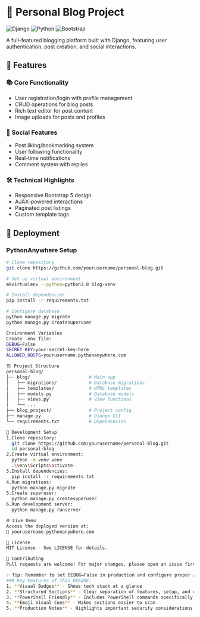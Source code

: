 # 📝 Personal Blog Project

![Django](https://img.shields.io/badge/Django-092E20?style=for-the-badge&logo=django&logoColor=white)
![Python](https://img.shields.io/badge/Python-3776AB?style=for-the-badge&logo=python&logoColor=white)
![Bootstrap](https://img.shields.io/badge/Bootstrap-563D7C?style=for-the-badge&logo=bootstrap&logoColor=white)

A full-featured blogging platform built with Django, featuring user authentication, post creation, and social interactions.

## 🌟 Features

### 📚 Core Functionality
- User registration/login with profile management
- CRUD operations for blog posts
- Rich text editor for post content
- Image uploads for posts and profiles

### 💬 Social Features
- Post liking/bookmarking system
- User following functionality
- Real-time notifications
- Comment system with replies

### 🛠️ Technical Highlights
- Responsive Bootstrap 5 design
- AJAX-powered interactions
- Paginated post listings
- Custom template tags

## 🚀 Deployment

### PythonAnywhere Setup
```bash
# Clone repository
git clone https://github.com/yourusername/personal-blog.git

# Set up virtual environment
mkvirtualenv --python=python3.8 blog-venv

# Install dependencies
pip install -r requirements.txt

# Configure database
python manage.py migrate
python manage.py createsuperuser

Environment Variables
Create .env file:
DEBUG=False
SECRET_KEY=your-secret-key-here
ALLOWED_HOSTS=yourusername.pythonanywhere.com

🏗️ Project Structure
personal-blog/
├── blog/                      # Main app
│   ├── migrations/            # Database migrations
│   ├── templates/             # HTML templates
│   ├── models.py              # Database models
│   ├── views.py               # View functions
│   └── ...
├── blog_project/              # Project config
├── manage.py                  # Django CLI
└── requirements.txt           # Dependencies

🔧 Development Setup
1.Clone repository:
  git clone https://github.com/yourusername/personal-blog.git
  cd personal-blog
2.Create virtual environment:
  python -m venv venv
  .\venv\Scripts\activate
3.Install dependencies:
  pip install -r requirements.txt
4.Run migrations:
  python manage.py migrate
5.Create superuser:
  python manage.py createsuperuser
6.Run development server:
  python manage.py runserver

🌐 Live Demo
Access the deployed version at:
🔗 yourusername.pythonanywhere.com

📜 License
MIT License - See LICENSE for details.

🤝 Contributing
Pull requests are welcome! For major changes, please open an issue first.

💡 Tip: Remember to set DEBUG=False in production and configure proper ALLOWED_HOSTS!
### Key Features of This README:
1. **Visual Badges** - Shows tech stack at a glance
2. **Structured Sections** - Clear separation of features, setup, and deployment
3. **PowerShell Friendly** - Includes PowerShell commands specifically for Windows users
4. **Emoji Visual Cues** - Makes sections easier to scan
5. **Production Notes** - Highlights important security considerations
